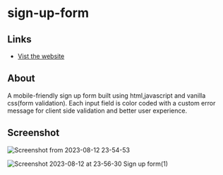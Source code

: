 # sign-up-form
## Links
- [Vist the website](https://xadhithiyan.github.io/sign-up-form/)

## About 
A mobile-friendly sign up form built using html,javascript and vanilla css(form validation). Each input field is color coded with a custom error message for client side validation and better user experience.  

## Screenshot
![Screenshot from 2023-08-12 23-54-53](https://github.com/xAdhithiyan/sign-up-form/assets/113228161/1db612ea-42de-443b-ab45-41435cfa002f)

![Screenshot 2023-08-12 at 23-56-30 Sign up form(1)](https://github.com/xAdhithiyan/sign-up-form/assets/113228161/165b2f39-e7bc-4b3a-a3fb-dce3de9aafa1)
